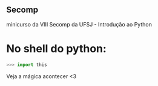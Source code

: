 ## Secomp
minicurso da VIII Secomp da UFSJ - Introdução ao Python

# No shell do python:
```python
>>> import this
```

Veja a mágica acontecer <3

